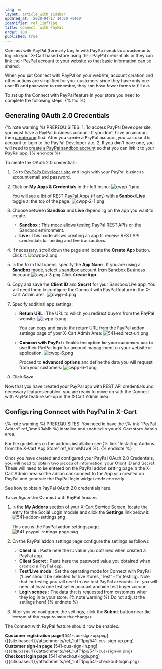 ```yaml
---
lang: en
layout: article_with_sidebar
updated_at: '2020-04-17 14:00 +0400'
identifier: ref_1iufT1pq
title: Connect  with PayPal
order: 100
published: true
---
```

Connect with PayPal (formerly Log In with PayPal) enables a customer to log into your X-Cart based store using their PayPal credentials or they can link their PayPal account to your website so that basic information can be shared.

When you put Connect with PayPal on your website, account creation and other actions are simplified for your customers since they have only one user ID and password to remember, they can have fewer forms to fill out.

To set up the Connect with PayPal feature in your store you need to complete the following steps:
{% toc %}

## Generating OAuth 2.0 Credentials

{% note warning %}
PREREQUISITES:
    1. To access PayPal Developer site, you must have a PayPal business account.  If you don’t have an account then [create one](https://www.paypal.com/in/webapps/mpp/account-selection?pros=2 "Connect  with PayPal") first. After you create a PayPal account, you can use this account to login to the PayPal Developer site.
    2. If you don't have one, you will need to [create a PayPal sandbox account](https://www.angelleye.com/create-paypal-sandbox-account/ "Connect  with PayPal") so that you can link it to your PayPal app.
{% endnote %}

To create the OAuth 2.0 credentials:

1. Go to [PayPal’s Developer site]( https://developer.paypal.com/  "Connect  with PayPal") and login with your PayPal business account email and password.

2. Click on **My Apps & Credentials** in the left menu:
   ![cwpp-1.png]({{site.baseurl}}/attachments/ref_1iufT1pq/cwpp-1.png)
   
   You will see a list of REST PayPal Apps (if any) with a **Sanbox**/**Live** toggle at the top of the page. 
   ![cwpp-2-1.png]({{site.baseurl}}/attachments/ref_1iufT1pq/cwpp-2-1.png)

3. Choose between **Sandbox** and **Live** depending on the app you want to create.
   * **Sandbox** : This mode allows testing PayPal REST APIs on the Sandbox environment.
   * **Live** : This mode allows creating an app to receive REST API credentials for testing and live transactions.

4. If necessary, scroll down the page and locate the **Create App** button. Click it.
   ![cwpp-2.png]({{site.baseurl}}/attachments/ref_1iufT1pq/cwpp-2.png)
   
5. In the form that opens, specify the **App Name**. If you are using a **Sandbox** mode, select a sandbox account from Sandbox Business Account:
   ![cwpp-3.png]({{site.baseurl}}/attachments/ref_1iufT1pq/cwpp-3.png)
   Click **Create App**.  
 
6. Copy and save the **Client ID** and **Secret** for your Sandbox/Live app. You will need them to configure the Connect with PayPal feature in the X-Cart Admin area.
    ![cwpp-4.png]({{site.baseurl}}/attachments/ref_1iufT1pq/cwpp-4.png)
 
7. Specify additinal app settings: 
   * **Return URL** : The URL to which you redirect buyers from the PayPal website. 
     ![cwpp-5.png]({{site.baseurl}}/attachments/ref_1iufT1pq/cwpp-5.png)
    
     You can copy and paste the return URL from the PayPal addon settings page of your X-Cart Admin Area:
     ![541-redirect-url.png]({{site.baseurl}}/attachments/ref_1iufT1pq/541-redirect-url.png)
    * **Connect with PayPal** : Enable the option for your customers can to use their PayPal login for account management on your website or application.
      ![cwpp-6.png]({{site.baseurl}}/attachments/ref_1iufT1pq/cwpp-6.png)
      
      Proceed to **Advanced options** and define the data you will request from your customers:
      ![cwpp-6-1.png]({{site.baseurl}}/attachments/ref_1iufT1pq/cwpp-6-1.png)

8. Click **Save**.

Now that you have created your PayPal app with REST API credentials and necessary features enabled, you are ready to move on with the Connect with PayPal feature set-up in the X-Cart Admin area.

## Configuring Connect with PayPal in X-Cart

{% note warning %}
PREREQUISITES:
   You need to have the {% link "PayPal Addon" ref_0mnK3aMh %} installed and enabled in your X-Cart store Admin area.
   
   For the guidelines on the addons installation see {% link "Installing Addons from the X-Cart App Store" ref_Vn1mMUw9 %}.
{% endnote %}

Once you have created and configured your PayPal OAuth 2.0 Credentials, you will need to obtain two pieces of information: your Client ID and Secret. These will need to be entered on the PayPal addon setting page in the X-Cart Admin area so the addon can connect to the App you created on PayPal and generate the PayPal login widget code correctly.

See how to obtain PayPal OAuth 2.0 credentials here.

To configure the Connect with PayPal feature:
1. In the **My Addons** section of your X-Cart Service Screen, locate the entry for the Social Login module and click the **Settings** link below it:
   ![541-addon-settings.png]({{site.baseurl}}/attachments/ref_1iufT1pq/541-addon-settings.png)

   This opens the PayPal addon settings page.
   ![541-paypal-settings-page.png]({{site.baseurl}}/attachments/ref_1iufT1pq/541-paypal-settings-page.png)

2. On the PayPal addon settings page configure the settings as follows:
   * **Client Id** : Paste here the ID value you obtained when created a PayPal app.
   * **Client Secret** : Paste here the password value you obtained when created a PayPal app.
   * **Test/Live mode** : Set the operating mode for Connect with PayPal (‘Live’ should be selected for live stores, ‘Test’ - for testing). Note that for testing you will need to use test PayPal accounts; i.e. you will need at least one test seller account and one test buyer account. 
   * **Login scopes** : The data that is requested from customers when they log in to your store.
     {% note warning %}
     Do not adjust the setiings here!
     {% endnote %}

3. After you’ve configured the settings, click the **Submit** button near the bottom of the page to save the changes.

The Connect with PayPal feature should now be enabled.
<div class="ui stackable three column grid">
  <div class="column" markdown="span"><b>Customer registration page</b>![541-cus-sign-up.png]({{site.baseurl}}/attachments/ref_1iufT1pq/541-cus-sign-up.png)
</div>
  <div class="column" markdown="span"><b>Customer sign-in page</b>![541-cus-sign-in.png]({{site.baseurl}}/attachments/ref_1iufT1pq/541-cus-sign-in.png)</div>
  <div class="column" markdown="span"><b>Checkout login page</b>![541-checkout-login.png]({{site.baseurl}}/attachments/ref_1iufT1pq/541-checkout-login.png)</div>
</div>

